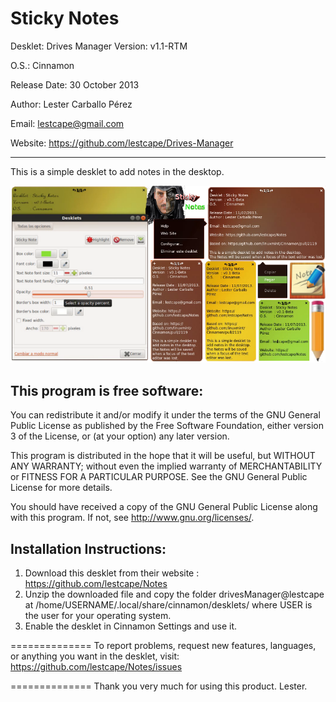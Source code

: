 Sticky Notes
=====

Desklet: Drives Manager Version: v1.1-RTM

O.S.: Cinnamon 

Release Date: 30 October 2013

Author: Lester Carballo Pérez

Email: lestcape@gmail.com
 
Website: https://github.com/lestcape/Drives-Manager

--------------

This is a simple desklet to add notes in the desktop.

![Alt text](/notes@lestcape/Capture.png)

This program is free software:
--------------
You can redistribute it and/or modify it under the terms of the GNU General Public License as published by the Free Software Foundation, either version 3 of the License, or (at your option) any later version.

This program is distributed in the hope that it will be useful, but WITHOUT ANY WARRANTY; without even the implied warranty of MERCHANTABILITY or FITNESS FOR A PARTICULAR PURPOSE. See the GNU General Public License for more details.

You should have received a copy of the GNU General Public License along with this program. If not, see http://www.gnu.org/licenses/.


Installation Instructions:
--------------
1. Download this desklet from their website : https://github.com/lestcape/Notes
2. Unzip the downloaded file and copy the folder drivesManager@lestcape at /home/USERNAME/.local/share/cinnamon/desklets/ where USER is the user for your operating system.
3. Enable the desklet in Cinnamon Settings and use it.

==============
To report problems, request new features, languages, or anything you want in the desklet, visit:
https://github.com/lestcape/Notes/issues

==============
Thank you very much for using this product.
Lester.
